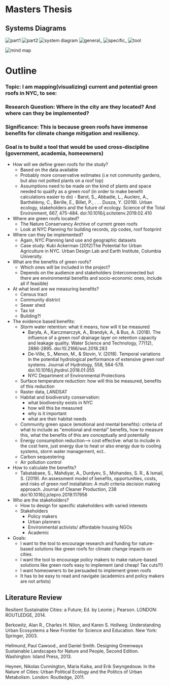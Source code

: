# Masters Thesis

## Systems Diagrams

![part1](https://github.com/nourzein/thesis/blob/master/part1.jpg)
![part2](https://github.com/nourzein/thesis/blob/master/part2.jpg)
![system diagram](https://github.com/nourzein/thesis/blob/master/Green%20Roof%20Potential%20Tool.png)
![general_](https://github.com/nourzein/thesis/blob/master/general_.jpg)
![specific_](https://github.com/nourzein/thesis/blob/master/specific_.jpg)
![tool](https://github.com/nourzein/thesis/blob/master/tool.jpg)

![mind map](https://github.com/nourzein/thesis/blob/master/mind_map3.png)

# Outline

### Topic: I am mapping(visualizing) current and potential green roofs in NYC, to see:

### Research Question: Where in the city are they located? And where can they be implemented?

### Significance: This is because green roofs have immense benefits for climate change mitigation and resiliency.

### Goal is to build a tool that would be used cross-discipline (government, academia, homeowners)

- How will we define green roofs for the study?
  - Based on the data available
  - Probably more conservative estimates (i.e not community gardens, but also not potted plants on a roof top)
  - Assumptions need to be made on the kind of plants and space needed to qualify as a green roof (in order to make benefit calculations easier to do) - Barot, S., Abbadie, L., Auclerc, A., Barthélémy, C., Bérille, E., Billet, P., . . . Dusza, Y. (2019). Urban ecology, stakeholders and the future of ecology. Science of the Total Environment, 667, 475-484. doi:10.1016/j.scitotenv.2019.02.410
- Where are green roofs located?
  - The Nature Conservancy Archive of current green roofs
  - Look at NYC Planning for building records, zip codes, roof footprint
- Where can they be implemented?
  - Again, NYC Planning land use and geographic datasets
  - Case study: Kubi Ackerman (2012)The Potential for Urban Agriculture in NYC. Urban Design Lab and Earth Institute, Columbia University.
- What are the benefits of green roofs?
  - Which ones will be included in the project?
  - Depends on the audience and stakeholders (interconnected but there are environmental benefits and socio-economic ones, include all if feasible)
- At what level are we measuring benefits?
  - Census tract
  - Community district
  - Sewer shed
  - Tax lot
  - Building?!
- The evidence based benefits:
  - Storm water retention: what it means, how will it be measured
    - Baryła, A., Karczmarczyk, A., Brandyk, A., & Bus, A. (2018). The influence of a green roof drainage layer on retention capacity and leakage quality. Water Science and Technology, 77(12), 2886-2895. doi:10.2166/wst.2018.283
    - De-Ville, S., Menon, M., & Stovin, V. (2018). Temporal variations in the potential hydrological performance of extensive green roof systems. Journal of Hydrology, 558, 564-578. doi:10.1016/j.jhydrol.2018.01.055
    - NYC Department of Environmental Protections
  - Surface temperature reduction: how will this be measured, benefits of this reduction
  - Raster data, LANDSAT
  - Habitat and biodiversity conservation:
    - what biodiversity exists in NYC
    - how will this be measured
    - why is it important
    - what are their habitat needs
  - Community green space (emotional and mental benefits): criteria of what to include as "emotional and mental" benefits, how to measure this, what the benefits of this are conceptually and potentially
  - Energy consumption reduction--> cost effective: what to include in the cost here, just energy due to heat or also energy due to cooling systems, storm water management, ect..
  - Carbon sequestering
  - Air pollution control
- How to calculate the benefits?
  - Tabatabaee, S., Mahdiyar, A., Durdyev, S., Mohandes, S. R., & Ismail, S. (2019). An assessment model of benefits, opportunities, costs, and risks of green roof installation: A multi criteria decision making approach. Journal of Cleaner Production, 238 doi:10.1016/j.jclepro.2019.117956
- Who are the stakeholders?
  - How to design for specific stakeholders with varied interests
  - Stakeholders
    - Policy makers
    - Urban planners
    - Environmental activists/ affordable housing NGOs
    - Academic
- Goals:
  - I want to the tool to encourage research and funding for nature-based solutions like green roofs for climate change impacts on cities.
  - I want the tool to encourage policy makers to make nature-based solutions like green roofs easy to implement (and cheap! Tax cuts?!)
  - I want homeowners to be persuaded to implement green roofs
  - It has to be easy to read and navigate (academics and policy makers are not artists)

## Literature Review

Resilient Sustainable Cities: a Future; Ed. by Leonie j. Pearson. LONDON: ROUTLEDGE, 2014.

Berkowitz, Alan R., Charles H. Nilon, and Karen S. Hollweg. Understanding Urban Ecosystems a New Frontier for Science and Education. New York: Springer, 2003.

Hellmund, Paul Cawood., and Daniel Smith. Designing Greenways Sustainable Landscapes for Nature and People, Second Edition. Washington: Island Press, 2013.

Heynen, Nikolas Cunnington, Maria Kaika, and Erik Swyngedouw. In the Nature of Cities: Urban Political Ecology and the Politics of Urban Metabolism. London: Routledge, 2011.

